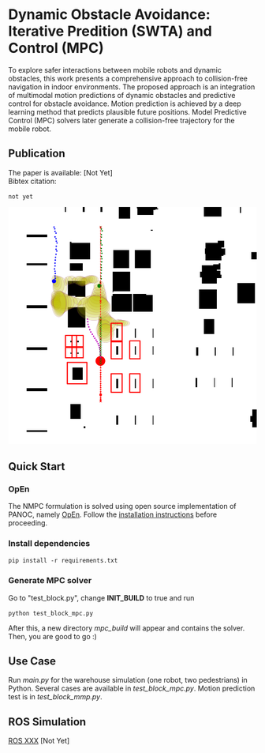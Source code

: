 # Dynamic Obstacle Avoidance: Iterative Predition (SWTA) and Control (MPC)
To explore safer interactions between mobile robots and dynamic obstacles, this work presents a comprehensive approach to collision-free navigation in indoor environments. The proposed approach is an integration of multimodal motion predictions of dynamic obstacles and predictive control for obstacle avoidance. Motion prediction is achieved by a deep learning method that predicts plausible future positions. Model Predictive Control (MPC) solvers later generate a collision-free trajectory for the mobile robot.

## Publication
The paper is available: [Not Yet] \
Bibtex citation:
```
not yet
```

![Example](doc/cover.png "Example")

## Quick Start
### OpEn
The NMPC formulation is solved using open source implementation of PANOC, namely [OpEn](https://alphaville.github.io/optimization-engine/). Follow the [installation instructions](https://alphaville.github.io/optimization-engine/docs/installation) before proceeding. 

### Install dependencies
```
pip install -r requirements.txt
```

### Generate MPC solver
Go to "test_block.py", change **INIT_BUILD** to true and run
```
python test_block_mpc.py
```
After this, a new directory *mpc_build* will appear and contains the solver. Then, you are good to go :)

## Use Case
Run *main.py* for the warehouse simulation (one robot, two pedestrians) in Python. Several cases are available in *test_block_mpc.py*. Motion prediction test is in *test_block_mmp.py*.

## ROS Simulation
[ROS XXX](https://github.com/) [Not Yet]



